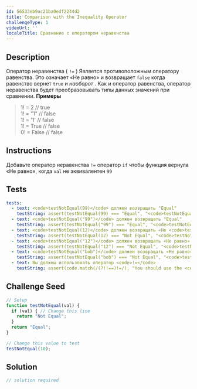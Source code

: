 ```yaml
---
id: 56533eb9ac21ba0edf2244d2
title: Comparison with the Inequality Operator
challengeType: 1
videoUrl: ''
localeTitle: Сравнение с оператором неравенства
---
```


## Description
<section id="description"> Оператор неравенства ( <code>!=</code> ) Является противоположным оператору равенства. Это означает «Не равно» и возвращает <code>false</code> когда равенство вернет <code>true</code> и <em>наоборот</em> . Как и оператор равенства, оператор неравенства будет преобразовывать типы данных значений при сравнении. <strong>Примеры</strong> <blockquote> 1! = 2 // true <br> 1! = "1" // false <br> 1! = &#39;1&#39; // false <br> 1! = True // false <br> 0! = False // false </blockquote></section>

## Instructions
<section id="instructions"> Добавьте оператор неравенства <code>!=</code> оператор <code>if</code> чтобы функция вернула «Не равно», когда <code>val</code> не эквивалентен <code>99</code> </section>

## Tests
<section id='tests'>

```yml
tests:
  - text: <code>testNotEqual(99)</code> должен возвращать "Equal"
    testString: assert(testNotEqual(99) === "Equal", "<code>testNotEqual(99)</code> should return "Equal"");
  - text: <code>testNotEqual("99")</code> должен возвращать "Equal"
    testString: assert(testNotEqual("99") === "Equal", "<code>testNotEqual("99")</code> should return "Equal"");
  - text: <code>testNotEqual(12)</code> должен возвращать «Не <code>testNotEqual(12)</code> »
    testString: assert(testNotEqual(12) === "Not Equal", "<code>testNotEqual(12)</code> should return "Not Equal"");
  - text: <code>testNotEqual("12")</code> должен возвращать «Не равно»
    testString: assert(testNotEqual("12") === "Not Equal", "<code>testNotEqual("12")</code> should return "Not Equal"");
  - text: <code>testNotEqual("bob")</code> должен возвращать «Не равно»
    testString: assert(testNotEqual("bob") === "Not Equal", "<code>testNotEqual("bob")</code> should return "Not Equal"");
  - text: Вы должны использовать оператор <code>!=</code>
    testString: assert(code.match(/(?!!==)!=/), "You should use the <code>!=</code> operator");

```

</section>

## Challenge Seed
<section id='challengeSeed'>

<div id='js-seed'>

```js
// Setup
function testNotEqual(val) {
  if (val) { // Change this line
    return "Not Equal";
  }
  return "Equal";
}

// Change this value to test
testNotEqual(10);

```

</div>



</section>

## Solution
<section id='solution'>

```js
// solution required
```
</section>
